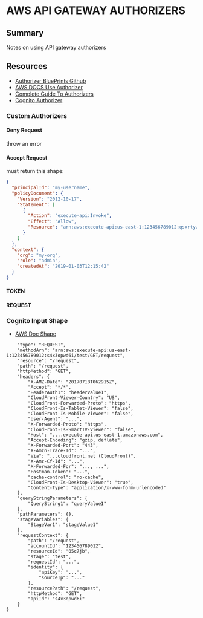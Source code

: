 # AWS API GATEWAY AUTHORIZERS

## Summary

Notes on using API gateway authorizers

## Resources

- [Authorizer BluePrints Github](https://github.com/awslabs/aws-apigateway-lambda-authorizer-blueprints)
- [AWS DOCS Use Authorizer](https://docs.aws.amazon.com/apigateway/latest/developerguide/apigateway-use-lambda-authorizer.html)
- [Complete Guide To Authorizers](https://www.alexdebrie.com/posts/lambda-custom-authorizers/)
- [Cognito Authorizer](https://docs.aws.amazon.com/apigateway/latest/developerguide/apigateway-enable-cognito-user-pool.html)

### Custom Authorizers

#### Deny Request

throw an error

#### Accept Request

must return this shape:

```json
{
  "principalId": "my-username",
  "policyDocument": {
    "Version": "2012-10-17",
    "Statement": [
      {
        "Action": "execute-api:Invoke",
        "Effect": "Allow",
        "Resource": "arn:aws:execute-api:us-east-1:123456789012:qsxrty/test/GET/mydemoresource"
      }
    ]
  },
  "context": {
    "org": "my-org",
    "role": "admin",
    "createdAt": "2019-01-03T12:15:42"
  }
}
```

#### TOKEN

#### REQUEST

### Cognito Input Shape

- [AWS Doc Shape](https://docs.aws.amazon.com/apigateway/latest/developerguide/api-gateway-lambda-authorizer-input.html)

```{
    "type": "REQUEST",
    "methodArn": "arn:aws:execute-api:us-east-1:123456789012:s4x3opwd6i/test/GET/request",
    "resource": "/request",
    "path": "/request",
    "httpMethod": "GET",
    "headers": {
        "X-AMZ-Date": "20170718T062915Z",
        "Accept": "*/*",
        "HeaderAuth1": "headerValue1",
        "CloudFront-Viewer-Country": "US",
        "CloudFront-Forwarded-Proto": "https",
        "CloudFront-Is-Tablet-Viewer": "false",
        "CloudFront-Is-Mobile-Viewer": "false",
        "User-Agent": "...",
        "X-Forwarded-Proto": "https",
        "CloudFront-Is-SmartTV-Viewer": "false",
        "Host": "....execute-api.us-east-1.amazonaws.com",
        "Accept-Encoding": "gzip, deflate",
        "X-Forwarded-Port": "443",
        "X-Amzn-Trace-Id": "...",
        "Via": "...cloudfront.net (CloudFront)",
        "X-Amz-Cf-Id": "...",
        "X-Forwarded-For": "..., ...",
        "Postman-Token": "...",
        "cache-control": "no-cache",
        "CloudFront-Is-Desktop-Viewer": "true",
        "Content-Type": "application/x-www-form-urlencoded"
    },
    "queryStringParameters": {
        "QueryString1": "queryValue1"
    },
    "pathParameters": {},
    "stageVariables": {
        "StageVar1": "stageValue1"
    },
    "requestContext": {
        "path": "/request",
        "accountId": "123456789012",
        "resourceId": "05c7jb",
        "stage": "test",
        "requestId": "...",
        "identity": {
            "apiKey": "...",
            "sourceIp": "..."
        },
        "resourcePath": "/request",
        "httpMethod": "GET",
        "apiId": "s4x3opwd6i"
    }
}
```
